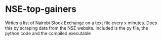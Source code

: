 # NSE-top-gainers
Writes a list of Nairobi Stock Exchange on a text file every x minutes. Does this by scraping data from the NSE website.
Included is the py file, the python code and the compiled executable
